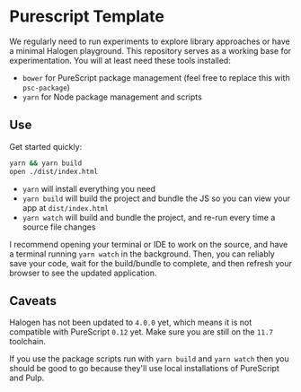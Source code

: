 # Purescript Template

We regularly need to run experiments to explore library approaches or have a minimal Halogen playground. This repository serves as a working base for experimentation. You will at least need these tools installed:

- `bower` for PureScript package management (feel free to replace this with `psc-package`)
- `yarn` for Node package management and scripts

## Use

Get started quickly:

```sh
yarn && yarn build
open ./dist/index.html
```

- `yarn` will install everything you need
- `yarn build` will build the project and bundle the JS so you can view your app at `dist/index.html`
- `yarn watch` will build and bundle the project, and re-run every time a source file changes

I recommend opening your terminal or IDE to work on the source, and have a terminal running `yarn watch` in the background. Then, you can reliably save your code, wait for the build/bundle to complete, and then refresh your browser to see the updated application.

## Caveats

Halogen has not been updated to `4.0.0` yet, which means it is not compatible with PureScript `0.12` yet. Make sure you are still on the `11.7` toolchain. 

If you use the package scripts run with `yarn build` and `yarn watch` then you should be good to go because they'll use local installations of PureScript and Pulp.
